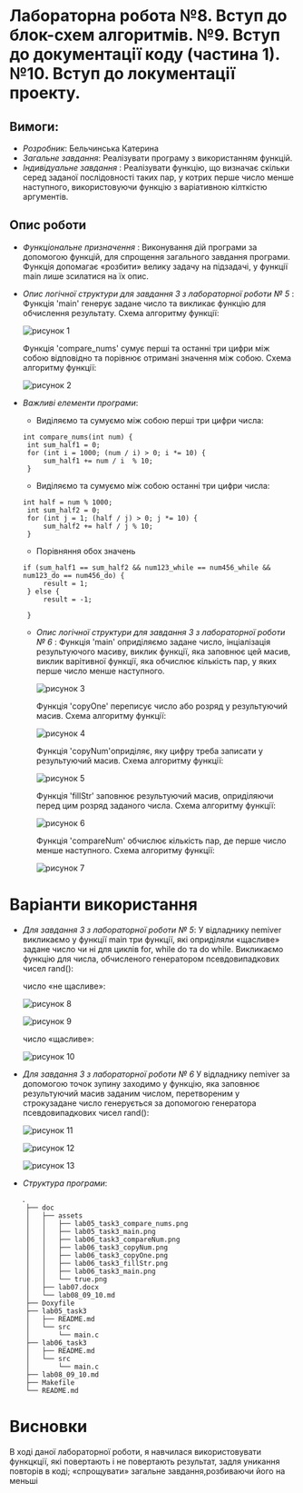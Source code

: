 # Лабораторна робота №8. Вступ до блок-схем алгоритмів. №9. Вступ до документації коду (частина 1). №10. Вступ до локументації проекту.

## Вимоги:
* *Розробник*: Бельчинська Катерина
* *Загальне завдання*: Реалізувати програму з використанням функцій.
* *Індивідуальне завдання* : Реалізувати функцію, що визначає скільки серед заданої послідовності таких пар, у котрих перше число менше наступного, використовуючи функцію з варіативною кілткістю аргументів.
## Опис роботи
* *Функціональне призначення* :      Виконування дій програми за допомогою функцій, для спрощення загального завдання програми. Функція допомагає «розбити» велику задачу на підзадачі, у функції main лише зсилатися на їх опис.

* *Опис логічної структури для завдання 3 з лабораторної роботи № 5* :
	Функція 'main' генерує задане число та викликає функцію для обчислення результату. Схема алгоритму функції:
	
	![рисунок 1](assets/lab05_task3_main.png)
	
	Функція 'compare_nums' сумує перші та останні три цифри між собою відповідно та порівнює отримані значення між собою. Схема алгоритму функції:
	
	![рисунок 2](assets/lab05_task3_compare_nums.png)
	

* *Важливі елементи програми*:
   * Виділяємо та сумуємо між собою перші три цифри числа:
   ```
   int compare_nums(int num) {
	int sum_half1 = 0;
	for (int i = 1000; (num / i) > 0; i *= 10) {
		sum_half1 += num / i  % 10;
	}
   ```
   * Виділяємо та сумуємо між собою останні три цифри числа:
   ```
   int half = num % 1000;
	int sum_half2 = 0;
	for (int j = 1; (half / j) > 0; j *= 10) {
		sum_half2 += half / j % 10;
	}
   ```
   * Порівняння обох значень
   ```
   if (sum_half1 == sum_half2 && num123_while == num456_while && num123_do == num456_do) { 
 		result = 1; 
	} else {
		result = -1;
		
	}
   ```
  * *Опис логічної структури для завдання 3 з лабораторної роботи № 6* :
	Функція 'main' оприділяємо задане число, інціалізація результуючого масиву, виклик функції, яка заповнює цей масив, виклик варітивної функції, яка обчислює кількість пар, у яких перше число менше наступного.
	
	![рисунок 3](assets/lab06_task3_main.png)
	
	Функція 'copyOne' переписує число або розряд у результуючий масив. Схема алгоритму функції:
	
	![рисунок 4](assets/lab06_task3_copyOne.png)
	
	Функція 'copyNum'оприділяє, яку цифру треба записати у результуючий масив. Схема алгоритму функції:
	
	![рисунок 5](assets/lab06_task3_copyNum.png)
	
	Функція 'fillStr' заповнює результуючий масив, оприділяючи перед цим розряд заданого числа. Схема алгоритму функції:
	
	![рисунок 6](assets/lab06_task3_fillStr.png)
	
	Функція 'compareNum' обчислює кількість пар, де перше число менше наступного. Схема алгоритму функції:
	
	![рисунок 7](assets/lab06_task3_compareNum.png)
	
# Варіанти використання
* *Для завдання 3 з лабораторної роботи № 5*:
    У відладнику nemiver викликаємо у функції main три функції, які оприділяли «щасливе» задане число чи ні для циклів for, while do та do while.
    Викликаємо функцію для числа, обчисленого генератором псевдовипадкових чисел rand():
    
	число «не щасливе»:

	![рисунок 8](assets/lab05_false.png)
	
	![рисунок 9](assets/lab05_false2.png)
	
	число «щасливе»:
    
	![рисунок 10](assets/lab05_true.png)
	
* *Для завдання 3 з лабораторної роботи № 6*
    У відладнику nemiver за допомогою точок зупину заходимо у функцію, яка заповнює результуючий масив заданим числом, перетвореним у строкузадане число генерується за допомогою генератора псевдовипадкових чисел rand():
    
	![рисунок 11](assets/lab06(1).png)
	
	![рисунок 12](assets/lab06(2).png)
	
	![рисунок 13](assets/lab06(3).png)
	
* *Структура програми*:
```	
   .
	├── doc
	│   ├── assets
	│   │   ├── lab05_task3_compare_nums.png
	│   │   ├── lab05_task3_main.png
	│   │   ├── lab06_task3_compareNum.png
	│   │   ├── lab06_task3_copyNum.png
	│   │   ├── lab06_task3_copyOne.png
	│   │   ├── lab06_task3_fillStr.png
	│   │   ├── lab06_task3_main.png
	│   │   └── true.png
	│   ├── lab07.docx
	│   └── lab08_09_10.md
	├── Doxyfile
	├── lab05_task3
	│   ├── README.md
	│   └── src
	│       └── main.c
	├── lab06_task3
	│   ├── README.md
	│   └── src
	│       └── main.c
	├── lab08_09_10.md
	├── Makefile
	└── README.md
```
# Висновки
В ході даної лабораторної роботи, я навчилася використовувати функцкції, які повертають і не повертають результат, задля уникання повторів в коді; «спрощувати» загальне завдання,розбиваючи його на меньші 








